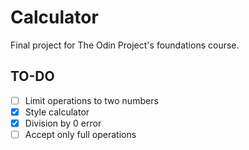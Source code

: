 # Calculator
Final project for The Odin Project's foundations course.

## TO-DO
- [ ] Limit operations to two numbers
- [x] Style calculator
- [x] Division by 0 error
- [ ] Accept only full operations